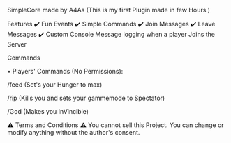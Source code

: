 SimpleCore made by A4As 
(This is my first Plugin made in few Hours.)

Features
✔️ Fun Events 
✔️ Simple Commands
✔️ Join Messages
✔️ Leave Messages
✔️ Custom Console Message logging when a player Joins the Server

Commands

• Players' Commands (No Permissions):

/feed (Set's your Hunger to max)

/rip (Kills you and sets your gammemode to Spectator)

/God (Makes you InVincible)


⚠ Terms and Conditions ⚠
You cannot sell this Project.
You can change or modify anything without the author's consent.
